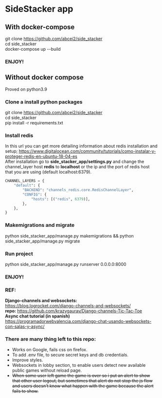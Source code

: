 # SideStacker app

## With docker-compose
git clone https://github.com/abcei2/side_stacker  
cd side_stacker  
docker-compose up --build  
### ENJOY!

## Without docker compose  
Proved on python3.9  

### Clone a install python packages
git clone https://github.com/abcei2/side_stacker  
cd side_stacker  
pip install -r requirements.txt

### Install redis  
In this url you can get more detailing information about redis installation and setup; https://www.digitalocean.com/community/tutorials/como-instalar-y-proteger-redis-en-ubuntu-18-04-es    
After installation go to **side_stacker_app/settings.py** and change the channel_layer host **redis** to **localhost** or the ip and the port of redis host that you are using (default localhost:6379).

```python
CHANNEL_LAYERS = {
    "default": {
        "BACKEND": "channels_redis.core.RedisChannelLayer",
        "CONFIG": {
            "hosts": [("redis", 6379)],
        },
    },
}
```

### Makemigrations and migrate

python side_stacker_app/manage.py makemigrations && python side_stacker_app/manage.py migrate

### Run project

python side_stacker_app/manage.py runserver 0.0.0.0:8000

### ENJOY!



### REF:  
**Django-channels and websockets:**  
https://blog.logrocket.com/django-channels-and-websockets/  
**repo:** https://github.com/krazygaurav/Django-channels-Tic-Tac-Toe  
**Async chat tutorial (in spanish)**  
https://programadorwebvalencia.com/django-chat-usando-websockets-con-salas-y-async/  

### There are many thing left to this repo:
- Works on Google, fails css on firefox.
- To add .env file, to secure secret keys and db credentials.
- Improve styles.
- Websockets in lobby section, to enable users detect new available public games without reload page.
- <del>When some user left game the game is over so i put an alert to show that other user logout, but sometimes that alert do not stop the js flow and users doesn't know what happen with the game because the alert fails to show.</del>
